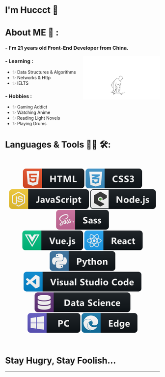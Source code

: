 # I'm Huccct 👋

<!-- <div align="center">

<img hight="300" width="700" alt="GIF" align="center" src="https://github.com/huccct/huccct/blob/main/assets/hello-world.gif">
</div> -->

# About ME 💬 :

### - I'm 21 years old Front-End Developer from China.

<img width="250" src="https://github.com/huccct/huccct/blob/main/assets/giphy.gif" align="right">


### - Learning :
- ✨ Data Structures & Algorithms
- ✨ Networks & Http 
- ✨ IELTS

### - Hobbies : 
- ✨ Gaming Addict
- ✨ Watching Anime
- ✨ Reading Light Novels
- ✨ Playing Drums

# Languages & Tools 👨‍💻 🛠:
</br>

<p align="center">

<!-- For more icons please follow  https://github.com/MikeCodesDotNET/ColoredBadges -->
<img src="https://github.com/huccct/huccct/blob/main/assets/html.svg" alt="html">
<img src="https://github.com/huccct/huccct/blob/main/assets/css3.svg" alt="css">
<img src="https://github.com/huccct/huccct/blob/main/assets/js.svg" alt="javascript">
<img src="https://github.com/huccct/huccct/blob/main/assets/nodejs_larger.svg" alt="node_js">
<img src="https://github.com/huccct/huccct/blob/main/assets/sass.svg" alt="sass">
<br/>
<img src="https://github.com/huccct/huccct/blob/main/assets/vue.svg" alt="Vue">
<img src="https://github.com/huccct/huccct/blob/main/assets/react.svg" alt="react">
<img src="https://github.com/huccct/huccct/blob/main/assets/python.svg" alt="python">
<br/>
<img src="https://github.com/huccct/huccct/blob/main/assets/visualstudio_code.svg" alt="visualstudio_code">
<img src="https://github.com/huccct/huccct/blob/main/assets/datascience.svg" alt="datascience">
<br/>
<img src="https://github.com/huccct/huccct/blob/main/assets/pc.svg" alt="pc">
<img src="https://github.com/huccct/huccct/blob/main/assets/edge.svg" alt="edge">
</p>
</br>

# Stay Hugry, Stay Foolish...



*************
